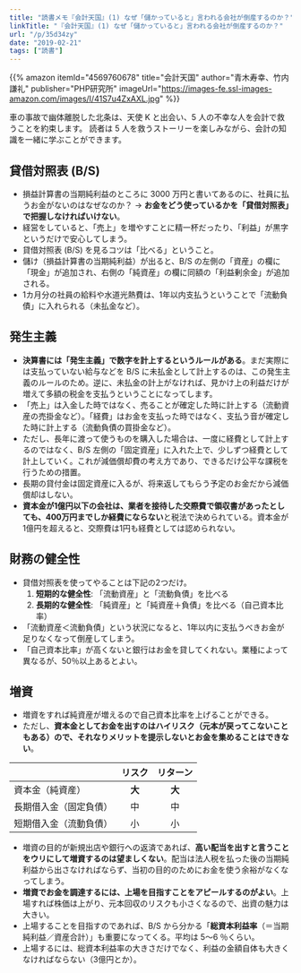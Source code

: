```yaml
---
title: "読書メモ『会計天国』(1) なぜ「儲かっていると」言われる会社が倒産するのか？"
linkTitle: "『会計天国』(1) なぜ「儲かっていると」言われる会社が倒産するのか？"
url: "/p/35d34zy"
date: "2019-02-21"
tags: ["読書"]
---
```


{{% amazon
  itemId="4569760678"
  title="会計天国"
  author="青木寿幸、竹内謙礼"
  publisher="PHP研究所"
  imageUrl="https://images-fe.ssl-images-amazon.com/images/I/41S7u4ZxAXL.jpg"
%}}

車の事故で幽体離脱した北条は、天使 K と出会い、5 人の不幸な人を会計で救うことを約束します。
読者は 5 人を救うストーリーを楽しみながら、会計の知識を一緒に学ぶことができます。

貸借対照表 (B/S)
----

* 損益計算書の当期純利益のところに 3000 万円と書いてあるのに、社員に払うお金がないのはなぜなのか？ → **お金をどう使っているかを「貸借対照表」で把握しなければいけない**。
* 経営をしていると、「売上」を増やすことに精一杯だったり、「利益」が黒字というだけで安心してしまう。
* 貸借対照表 (B/S) を見るコツは「比べる」ということ。
* 儲け（損益計算書の当期純利益）が出ると、B/S の左側の「資産」の欄に「現金」が追加され、右側の「純資産」の欄に同額の「利益剰余金」が追加される。
* 1カ月分の社員の給料や水道光熱費は、1年以内支払うということで「流動負債」に入れられる（未払金など）。

発生主義
----

* **決算書には「発生主義」で数字を計上するというルールがある**。まだ実際には支払っていない給与などを B/S に未払金として計上するのは、この発生主義のルールのため。逆に、未払金の計上がなければ、見かけ上の利益だけが増えて多額の税金を支払うということになってします。
* 「売上」は入金した時ではなく、売ることが確定した時に計上する（流動資産の売掛金など）。「経費」はお金を支払った時ではなく、支払う音が確定した時に計上する（流動負債の買掛金など）。
* ただし、長年に渡って使うものを購入した場合は、一度に経費として計上するのではなく、B/S 左側の「固定資産」に入れた上で、少しずつ経費として計上していく。これが減価償却費の考え方であり、できるだけ公平な課税を行うための措置。
* 長期の貸付金は固定資産に入るが、将来返してもらう予定のお金だから減価償却はしない。
* **資本金が1億円以下の会社は、業者を接待した交際費で領収書があったとしても、400万円までしか経費にならない**と税法で決められている。資本金が1億円を超えると、交際費は1円も経費としては認められない。

財務の健全性
----

* 貸借対照表を使ってやることは下記の2つだけ。
    1. <b>短期的な健全性</b>: 「流動資産」と「流動負債」を比べる
    2. <b>長期的な健全性</b>: 「純資産」と「純資産＋負債」を比べる（自己資本比率）
* 「流動資産＜流動負債」という状況になると、1年以内に支払うべきお金が足りなくなって倒産してしまう。
* 「自己資本比率」が高くないと銀行はお金を貸してくれない。業種によって異なるが、50％以上あるとよい。

増資
----

* 増資をすれば純資産が増えるので自己資本比率を上げることができる。
* ただし、**資本金としてお金を出すのはハイリスク（元本が戻ってこないこともある）ので、それなりメリットを提示しないとお金を集めることはできない**。

| | リスク | リターン |
| ---- | :----: | :----: |
| 資本金（純資産） | <b>大</b> | <b>大</b> |
| 長期借入金（固定負債） | 中 | 中 |
| 短期借入金（流動負債） | 小 | 小 |

* 増資の目的が新規出店や銀行への返済であれば、**高い配当を出すと言うことをウリにして増資するのは望ましくない**。配当は法人税を払った後の当期純利益から出さなければならず、当初の目的のためにお金を使う余裕がなくなってしまう。
* **増資でお金を調達するには、上場を目指すことをアピールするのがよい**。上場すれば株価は上がり、元本回収のリスクも小さくなるので、出資の魅力は大きい。
* 上場することを目指すのであれば、B/S から分かる「**総資本利益率**（＝当期純利益／資産合計）」も重要になってくる。平均は 5〜6 ％くらい。
* 上場するには、総資本利益率の大きさだけでなく、利益の金額自体も大きくなければならない（3億円とか）。

